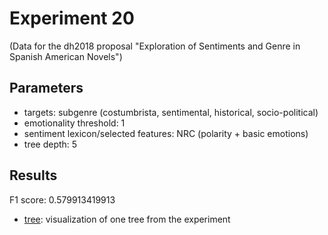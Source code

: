 Experiment 20
==============================================
(Data for the dh2018 proposal "Exploration of Sentiments and Genre in Spanish American Novels")

## Parameters

* targets: subgenre (costumbrista, sentimental, historical, socio-political)
* emotionality threshold: 1
* sentiment lexicon/selected features: NRC (polarity + basic emotions)
* tree depth: 5

## Results

F1 score: 0.579913419913
* [tree](tree): visualization of one tree from the experiment